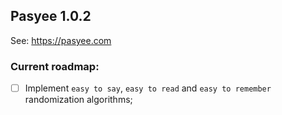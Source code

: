 ## Pasyee 1.0.2

See: https://pasyee.com

### Current roadmap:
- [ ] Implement `easy to say`, `easy to read` and `easy to remember` randomization algorithms;